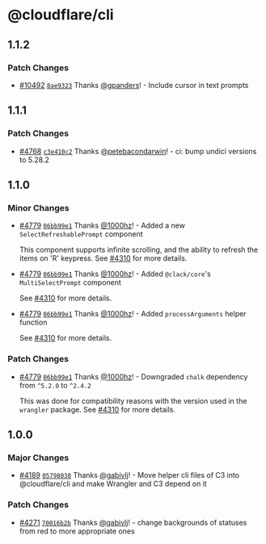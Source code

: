 # @cloudflare/cli

## 1.1.2

### Patch Changes

- [#10492](https://github.com/cloudflare/workers-sdk/pull/10492) [`8ae9323`](https://github.com/cloudflare/workers-sdk/commit/8ae9323a5c45f3efe3685e36b1536cc25d39fbfb) Thanks [@gpanders](https://github.com/gpanders)! - Include cursor in text prompts

## 1.1.1

### Patch Changes

- [#4768](https://github.com/cloudflare/workers-sdk/pull/4768) [`c3e410c2`](https://github.com/cloudflare/workers-sdk/commit/c3e410c2797f5c59b9ea0f63c20feef643366df2) Thanks [@petebacondarwin](https://github.com/petebacondarwin)! - ci: bump undici versions to 5.28.2

## 1.1.0

### Minor Changes

- [#4779](https://github.com/cloudflare/workers-sdk/pull/4779) [`06bb99e1`](https://github.com/cloudflare/workers-sdk/commit/06bb99e1c91ffe5305343a17353912e734f5bd0c) Thanks [@1000hz](https://github.com/1000hz)! - Added a new `SelectRefreshablePrompt` component

  This component supports infinite scrolling, and the ability to refresh the items on 'R' keypress. See [#4310](https://github.com/cloudflare/workers-sdk/pull/4310) for more details.

* [#4779](https://github.com/cloudflare/workers-sdk/pull/4779) [`06bb99e1`](https://github.com/cloudflare/workers-sdk/commit/06bb99e1c91ffe5305343a17353912e734f5bd0c) Thanks [@1000hz](https://github.com/1000hz)! - Added `@clack/core`'s `MultiSelectPrompt` component

  See [#4310](https://github.com/cloudflare/workers-sdk/pull/4310) for more details.

- [#4779](https://github.com/cloudflare/workers-sdk/pull/4779) [`06bb99e1`](https://github.com/cloudflare/workers-sdk/commit/06bb99e1c91ffe5305343a17353912e734f5bd0c) Thanks [@1000hz](https://github.com/1000hz)! - Added `processArguments` helper function

  See [#4310](https://github.com/cloudflare/workers-sdk/pull/4310) for more details.

### Patch Changes

- [#4779](https://github.com/cloudflare/workers-sdk/pull/4779) [`06bb99e1`](https://github.com/cloudflare/workers-sdk/commit/06bb99e1c91ffe5305343a17353912e734f5bd0c) Thanks [@1000hz](https://github.com/1000hz)! - Downgraded `chalk` dependency from `^5.2.0` to `^2.4.2`

  This was done for compatibility reasons with the version used in the `wrangler` package. See [#4310](https://github.com/cloudflare/workers-sdk/pull/4310) for more details.

## 1.0.0

### Major Changes

- [#4189](https://github.com/cloudflare/workers-sdk/pull/4189) [`05798038`](https://github.com/cloudflare/workers-sdk/commit/05798038c85a83afb2c0e8ea9533c31a6fbe3e91) Thanks [@gabivlj](https://github.com/gabivlj)! - Move helper cli files of C3 into @cloudflare/cli and make Wrangler and C3 depend on it

### Patch Changes

- [#4271](https://github.com/cloudflare/workers-sdk/pull/4271) [`70016b2b`](https://github.com/cloudflare/workers-sdk/commit/70016b2bb514ea95f1ce0db3582e194c31df4c14) Thanks [@gabivlj](https://github.com/gabivlj)! - change backgrounds of statuses from red to more appropriate ones
